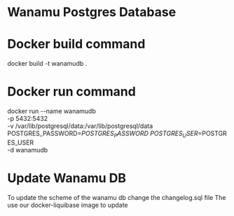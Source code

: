 # Wanamu Postgres Database

# Docker build command

docker build -t wanamudb .

# Docker run command

docker run --name wanamudb \
-p 5432:5432  \
-v /var/lib/postgresql/data:/var/lib/postgresql/data \
POSTGRES_PASSWORD=$POSTGRES_PASSWORD   \
POSTGRES_USER=$POSTGRES_USER \
-d wanamudb

# Update Wanamu DB
 To update the scheme of the wanamu db change the changelog.sql file
 The use our docker-liquibase image to update
